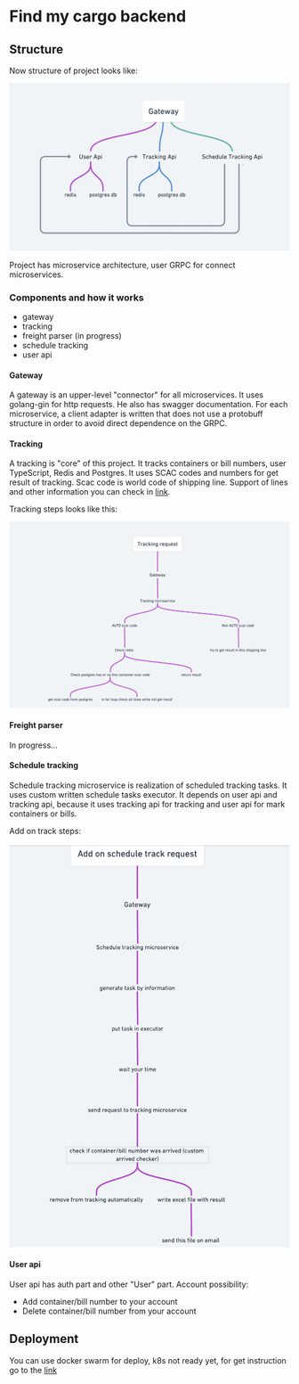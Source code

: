 # Find my cargo backend

## Structure

Now structure of project looks like:

![structure](structure.png)

Project has microservice architecture, user GRPC for connect microservices.

### Components and how it works

- gateway
- tracking
- freight parser (in progress)
- schedule tracking
- user api

#### Gateway

A gateway is an upper-level "connector" for all microservices. It uses golang-gin for http requests. He also has swagger
documentation. For each microservice, a client adapter is written that does not use a protobuff structure in order to
avoid direct dependence on the GRPC.

#### Tracking

A tracking is "core" of this project. It tracks containers or bill numbers, user TypeScript, Redis and Postgres. It uses
SCAC codes and numbers for get result of tracking. Scac code is world code of shipping line. Support of lines and other
information you can check in [link](https://github.com/frozosea/fmc/tree/master/container-tracking/README.md).

Tracking steps looks like this:

![image](TrackingRequest.png)

#### Freight parser

In progress...

#### Schedule tracking

Schedule tracking microservice is realization of scheduled tracking tasks. It uses custom written schedule tasks
executor. It depends on user api and tracking api, because it uses tracking api for tracking and user api for mark
containers or bills.

Add on track steps:

![image](AddOnTrack.png)

#### User api

User api has auth part and other "User" part. Account possibility:

- Add container/bill number to your account
- Delete container/bill number from your account

## Deployment 

You can use docker swarm for deploy, k8s not ready yet, for get instruction go to the [link](https://github.com/frozosea/fmc/tree/master/deployment/swarm/Readme.md)